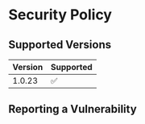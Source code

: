 # Security Policy

## Supported Versions

| Version | Supported           |
|---------|---------------------|
| 1.0.23  | :white_check_mark:  |

## Reporting a Vulnerability
